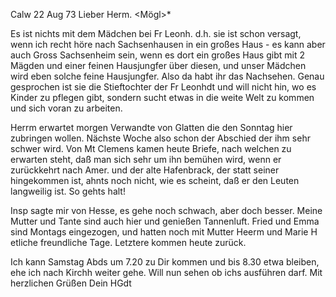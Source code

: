  Calw 22 Aug 73
Lieber Herm. <Mögl>*

Es ist nichts mit dem Mädchen bei Fr Leonh. d.h. sie ist schon versagt, wenn ich recht höre nach Sachsenhausen in ein großes Haus - es kann aber auch Gross Sachsenheim sein, wenn es dort ein großes Haus gibt mit 2 Mägden und einer feinen Hausjungfer über diesen, und unser Mädchen wird eben solche feine Hausjungfer. Also da habt ihr das Nachsehen. Genau gesprochen ist sie die Stieftochter der Fr Leonhdt und will nicht hin, wo es Kinder zu pflegen gibt, sondern sucht etwas in die weite Welt zu kommen und sich voran zu arbeiten.

Herrm erwartet morgen Verwandte von Glatten die den Sonntag hier zubringen wollen. Nächste Woche also schon der Abschied der ihm sehr schwer wird. Von Mt Clemens kamen heute Briefe, nach welchen zu erwarten steht, daß man sich sehr um ihn bemühen wird, wenn er zurückkehrt nach Amer. und der alte Hafenbrack, der statt seiner hingekommen ist, ahnts noch nicht, wie es scheint, daß er den Leuten langweilig ist. So gehts halt!

Insp sagte mir von Hesse, es gehe noch schwach, aber doch besser. 
Meine Mutter und Tante sind auch hier und genießen Tannenluft. Fried und Emma sind Montags eingezogen, und hatten noch mit Mutter Heerm und Marie H etliche freundliche Tage. Letztere kommen heute zurück.

Ich kann Samstag Abds um 7.20 zu Dir kommen und bis 8.30 etwa bleiben, ehe ich nach Kirchh weiter gehe. Will nun sehen ob ichs ausführen darf. Mit herzlichen Grüßen
 Dein HGdt
